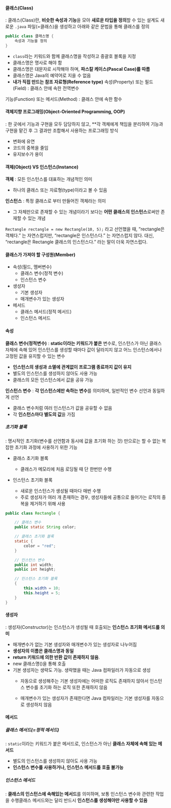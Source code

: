 #### 클래스(Class)
: 클래스(Class)란, **비슷한 속성과 기능**을 모아 **새로운 타입을 정의**할 수 있는 설계도
새로운 `.java` 파일(=클래스)을 생성하고 아래와 같은 문법을 통해 클래스를 정의
```Java
public class 클래스명 {
    속성과 기능을 정의
}
```
- `class`라는 키워드와 함께 클래스명을 작성하고 중괄호 블록을 지정
- 클래스명은 명사로 해야 함
- 클래스명은 대문자로 시작해야 하며, **파스칼 케이스(Pascal Case)를 따름**
- 클래스명은 Java의 예약어로 지을 수 없음
- **내가 직접 만드는 참조 자료형(Reference type)**
 속성(Property) 또는 필드(Field)
: 클래스 안에 속한 전역변수

기능(Function) 또는 메서드(Method)
: 클래스 안에 속한 함수

#### 객체지향 프로그래밍(Object-Oriented Programming, OOP)
: 한 곳에서 기능과 구현을 모두 담당하지 않고, **각 객체에게 책임을 분리하여 기능과 구현을 맡긴 후 그 결과만 조합해서 사용하는 프로그래밍 방식
- 변화에 유연
- 코드의 중복을 줄임 
- 유지보수가 용이

#### 객체(Object) VS 인스턴스(Instance)

**객체**
: 모든 인스턴스를 대표하는 개념적인 의미 
- 하나의 클래스 또는 자료형(type)이라고 볼 수 있음

**인스턴스**
: 특정 클래스로 부터 만들어진 객체라는 의미
- 그 자체만으로 존재할 수 있는 개념이라기 보다는 **어떤 클래스의 인스턴스**로써만 존재할 수 있는 개념

 `Rectangle rectangle = new Rectangle(10, 5);` 라고 선언했을 때, ”rectangle은 객체다.” 는 자연스럽지만, “rectangle은 인스턴스다.” 는 자연스럽지 않다.
대신, “rectangle은 Rectangle 클래스의 인스턴스다.” 라는 말이 더욱 자연스럽다.

#### 클래스가 가져야 할 구성원(Member)
- 속성(필드, 멤버변수)
	- 클래스 변수(정적 변수)
	- 인스턴스 변수
- 생성자
	- 기본 생성자
	- 매개변수가 있는 생성자
- 메서드
	- 클래스 메서드(정적 메서드)
	- 인스턴스 메서드


#### 속성

**클래스 변수(정적변수)**
: **static이라는 키워드가 붙은** 변수로, 인스턴스가 아닌 클래스 자체에 속해 있어 인스턴스를 생성할 때마다 값이 달라지지 않고 어느 인스턴스에서나 고정된 값을 유지할 수 있는 변수
- **인스턴스의 생성과 소멸에 관계없이 프로그램 종료까지 값이 유지**
- 별도의 인스턴스를 생성하지 않아도 사용 가능
- 클래스의 모든 인스턴스에서 값을 공유 가능

**인스턴스 변수**
: **각 인스턴스에만 속하는 변수**를 의미하며, 일반적인 변수 선언과 동일하게 선언
- 클래스 변수처럼 여러 인스턴스가 값을 공유할 수 없음
- 각 **인스턴스마다 별도의 값**을 가짐
##### 초기화 블록
: 명시적인 초기화(변수를 선언함과 동시에 값을 초기화 하는 것) 만으로는 할 수 없는 복잡한 초기화 과정에 사용하기 위한 기능

- 클래스 초기화 블록
	- 클래스가 메모리에 처음 로딩될 때 단 한번만 수행
	
- 인스턴스 초기화 블록
	- 새로운 인스턴스가 생성될 때마다 매번 수행
	- 주로 생성자가 여러 개 존재하는 경우, 생성자들에 공통으로 들어가는 로직의 중복을 제거하기 위해 사용
```Java
public class Rectangle {

    // 클래스 변수
    public static String color;

    // 클래스 초기화 블록
    static {
        color = "red";
    }

    // 인스턴스 변수
    public int width;
    public int height;

    // 인스턴스 초기화 블록
    {
        this.width = 10;
        this.height = 5;
    }
}
```
#### 생성자
: 생성자(Constructor)는 인스턴스가 생성될 때 호출되는 **인스턴스 초기화 메서드를 의미**
- 매개변수가 없는 기본 생성자와 매개변수가 있는 생성자로 나누어짐
- **생성자의 이름은 클래스명과 동일**
- **return 키워드에 의한 반환 값이 존재하지 않음**.
- new 클래스명()을 통해 호출
- 기본 생성자는 생략도 가능. 생략했을 때는 Java 컴파일러가 자동으로 생성
	- 자동으로 생성해주는 기본 생성자에는 어떠한 로직도 존재하지 않아서 인스턴스 변수를 초기화 하는 로직 또한 존재하지 않음
	
	-  매개변수가 있는 생성자가 존재한다면 Java 컴파일러는 기본 생성자를 자동으로 생성하지 않음

#### 메서드
##### 클래스 메서드(=정적 메서드)
: `static`이라는 키워드가 붙은 메서드로, 인스턴스가 아닌 **클래스 자체에 속해 있는 메서드**
- 별도의 인스턴스를 생성하지 않아도 사용 가능
-  **인스턴스 변수를 사용하거나, 인스턴스 메서드를 호출 불가능**

##### 인스턴스 메서드
: **클래스의 인스턴스에 속해있는 메서드**를 의미하며, 보통 인스턴스 변수와 관련한 작업을 수행클래스 메서드와는 달리 반드시 **인스턴스를 생성해야만 사용할 수 있음**